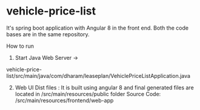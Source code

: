 # vehicle-price-list
It's spring boot application with Angular 8 in the front end. Both the code bases are in the same repository. 

How to run

1. Start Java Web Server ->

vehicle-price-list/src/main/java/com/dharam/leaseplan/VehiclePriceListApplication.java

2. Web UI
Dist files : It is built using angular 8 and final generated files are located in /src/main/resources/public folder
Source Code: /src/main/resources/frontend/web-app
 